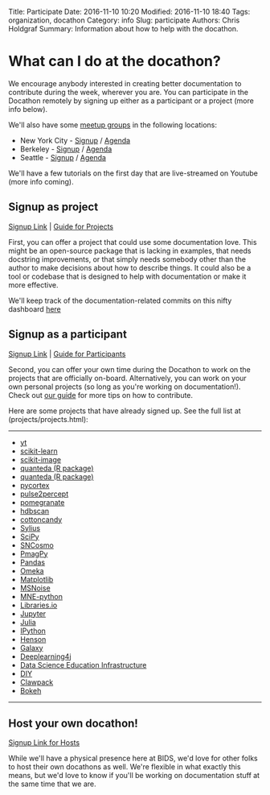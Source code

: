 Title: Participate
Date: 2016-11-10 10:20
Modified: 2016-11-10 18:40
Tags: organization, docathon
Category: info
Slug: participate
Authors: Chris Holdgraf
Summary: Information about how to help with the docathon.

# What can I do at the docathon?

We encourage anybody interested in creating better documentation to contribute during the week, wherever you are. You can participate in the Docathon remotely by signing up either as a participant or a project (more info below).

We'll also have some [meetup groups](hosts.html) in the following locations:

* New York City - [Signup](https://www.eventbrite.com/e/doc-a-thon-tickets-32309998074) / [Agenda](hosts/gc.html)
* Berkeley - [Signup](https://www.eventbrite.com/e/bids-docathon-kickoff-tickets-32302896834?aff=mcivte) / [Agenda](hosts/bids.html)
* Seattle - [Signup](https://goo.gl/forms/GMyMPJZ9eLT6eQuF2) / [Agenda](hosts/uwescience.html)

We'll have a few tutorials on the first day that are live-streamed on Youtube (more info coming).

## Signup as project

[Signup Link](https://goo.gl/forms/0cPpw01zehrEyDDE3) | [Guide for Projects](../encouraging-user-docathon.html)

First, you can offer a project that could use some documentation love. This
might be an open-source package that is lacking in examples, that needs
docstring improvements, or that simply needs somebody other than the author to
make decisions about how to describe things. It could also be a tool or codebase
that is designed to help with documentation or make it more effective.

We'll keep track of the documentation-related commits on this nifty dashboard [here](projects/projects.html)


## Signup as a participant

[Signup Link](https://goo.gl/forms/AaW2b24mMxOutxt02) | [Guide for Participants](../contributing-documentation.html)

Second, you can offer your own time during the Docathon to work on the projects
that are officially on-board. Alternatively, you can work on your own personal
projects (so long as you're working on documentation!). Check out [our guide](../contributing-documentation.html) for more tips on how to contribute.

Here are some projects that have already signed up. See the full list at (projects/projects.html):

---
* [yt](projects/yt.html)
* [scikit-learn](projects/scikit-learn.html)
* [scikit-image](projects/scikit-image.html)
* [quanteda (R package)](projects/readtext.html)
* [quanteda (R package)](projects/quanteda.html)
* [pycortex](projects/pycortex.html)
* [pulse2percept](projects/pulse2percept.html)
* [pomegranate](projects/pomegranate.html)
* [hdbscan](projects/hdbscan.html)
* [cottoncandy](projects/cottoncandy.html)
* [Sylius](projects/sylius.html)
* [SciPy](projects/scipy.html)
* [SNCosmo](projects/sncosmo.html)
* [PmagPy](projects/pmagpy.html)
* [Pandas](projects/pandas.html)
* [Omeka](projects/omeka.html)
* [Matplotlib](projects/matplotlib.html)
* [MSNoise](projects/msnoise.html)
* [MNE-python](projects/mne-python.html)
* [Libraries.io](projects/.html)
* [Jupyter](projects/notebook.html)
* [Julia](projects/julia.html)
* [IPython](projects/ipython.html)
* [Henson](projects/henson.html)
* [Galaxy](projects/galaxy.html)
* [Deeplearning4j](projects/deeplearning4j.html)
* [Data Science Education Infrastructure](projects/connector-instructors.html)
* [DIY](projects/diy.html)
* [Clawpack](projects/clawpack.html)
* [Bokeh](projects/bokeh.html)
 ---

## Host your own docathon!

[Signup Link for Hosts](hosting.html)

While we'll have a physical presence here at BIDS, we'd love for other folks to
host their own docathons as well. We're flexible in what exactly this means, but
we'd love to know if you'll be working on documentation stuff at the same time
that we are.
